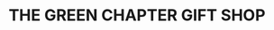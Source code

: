---
title: "THE GREEN CHAPTER GIFT SHOP"
url: /delhi/the-green-chapter-gift-shop/
shop: Andenken
---